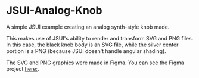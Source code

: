 # JSUI-Analog-Knob
A simple JSUI example creating an analog synth-style knob made.

This makes use of JSUI's ability to render and transform SVG and PNG files. In this case, the black knob body is an SVG file, while the silver center portion is a PNG (because JSUI doesn't handle angular shading).

The SVG and PNG graphics were made in Figma. You can see the Figma project [here:](https://www.figma.com/file/WyGINS15cVnWcbaubDGnpZ/Analog-Knobs?type=design&node-id=0%3A1&mode=design&t=GlLDuPAYWd6A32hI-1).
